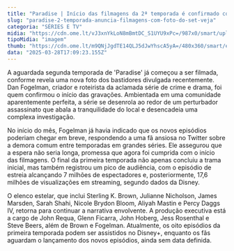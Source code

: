 ```yaml
---
title: "Paradise | Início das filmagens da 2ª temporada é confirmado com nova foto do set"
slug: "paradise-2-temporada-anuncia-filmagens-com-foto-do-set-veja"
categoria: "SÉRIES E TV"
midia: "https://cdn.ome.lt/vJ3xnYkLoN8mBmtDC_S1UYU9xPc=/987x0/smart/uploads/conteudo/fotos/OMELETE_CAPA_-_2025-03-28T132312.260.png"
tipoMidia: "imagem"
thumb: "https://cdn.ome.lt/m9QNjJgdTE14QLJ5dJwYhscA5yA=/480x360/smart/extras/conteudos/omelete_THUMB_-_2025-03-28T132259.096.png"
data: "2025-03-28T17:09:23.155Z"
---
```


A aguardada segunda temporada de 'Paradise' já começou a ser filmada, conforme revela uma nova foto dos bastidores divulgada recentemente. Dan Fogelman, criador e roteirista da aclamada série de crime e drama, foi quem confirmou o início das gravações. Ambientada em uma comunidade aparentemente perfeita, a série se desenrola ao redor de um perturbador assassinato que abala a tranquilidade do local e desencadeia uma complexa investigação.

No início do mês, Fogelman já havia indicado que os novos episódios poderiam chegar em breve, respondendo a uma fã ansiosa no Twitter sobre a demora comum entre temporadas em grandes séries. Ele assegurou que a espera não seria longa, promessa que agora foi cumprida com o início das filmagens. O final da primeira temporada não apenas concluiu a trama inicial, mas também registrou um pico de audiência, com o episódio de estreia alcançando 7 milhões de espectadores e, posteriormente, 17,6 milhões de visualizações em streaming, segundo dados da Disney.

O elenco estelar, que inclui Sterling K. Brown, Julianne Nicholson, James Marsden, Sarah Shahi, Nicole Brydon Bloom, Aliyah Mastin e Percy Daggs IV, retorna para continuar a narrativa envolvente. A produção executiva está a cargo de John Requa, Glenn Ficarra, John Hoberg, Jess Rosenthal e Steve Beers, além de Brown e Fogelman. Atualmente, os oito episódios da primeira temporada podem ser assistidos no Disney+, enquanto os fãs aguardam o lançamento dos novos episódios, ainda sem data definida.
